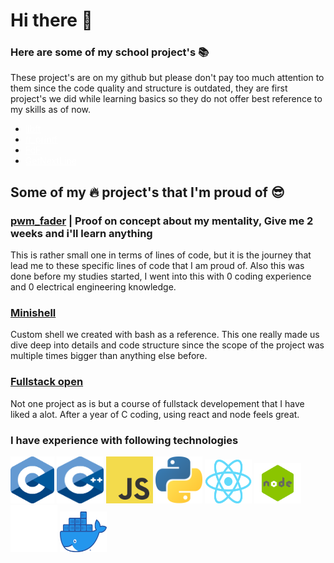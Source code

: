 # Hi there 👋

### Here are some of my school project's 📚
These project's are on my github but please don't pay too much attention to them
since the code quality and structure is outdated, they are first project's we did
while learning basics so they do not offer best reference to my skills as of now.
- <a href="https://github.com/joonasmykkanen/libft" style="color: white;">libft</a>
- <a href="https://github.com/joonasmykkanen/ft_printf" style="color: white;">ft_printf</a>
- <a href="https://github.com/joonasmykkanen/fdf" style="color: white;">FdF</a>
- <a href="https://github.com/joonasmykkanen/getnextline" style="color: white;">GetNextLine</a>

## Some of my 🔥 project's that I'm proud of 😎
### [pwm_fader](https://github.com/joonasmykkanen/pwm_fader) | Proof on concept about my mentality, Give me 2 weeks and i'll learn anything
This is rather small one in terms of lines of code, but it is the journey that lead me to these specific lines of code that I am proud of.
Also this was done before my studies started, I went into this with 0 coding experience and 0 electrical engineering knowledge.

### [Minishell](https://github.com/joonasmykkanen/minishell)
Custom shell we created with bash as a reference. This one really made us dive deep into details and code structure since the scope
of the project was multiple times bigger than anything else before.

### [Fullstack open]([https://www.google.com](https://github.com/joonasmykkanen/fullstack))
Not one project as is but a course of fullstack developement that I have liked a alot. After a year of C coding, using react and node
feels great.



### I have experience with following technologies
<img src="./C_Logo.png?raw=true" width="70" height="75"> <img src="./CPlusPlus.svg?raw=true" width="75" height="75">
<img src="./JS.svg" width="75" height="75"> <img src="./Python.svg?raw=true" width="75" height="75">
<img src="./React-icon.svg.png?raw=true" width="75" height="70"> <img src="./node.png?raw=true" width="75" height="65">
<img src="./Git-Icon-White.png?raw=true" width="75" height="75"> <img src="./Moby-logo.png?raw=true" width="75" height="65">
